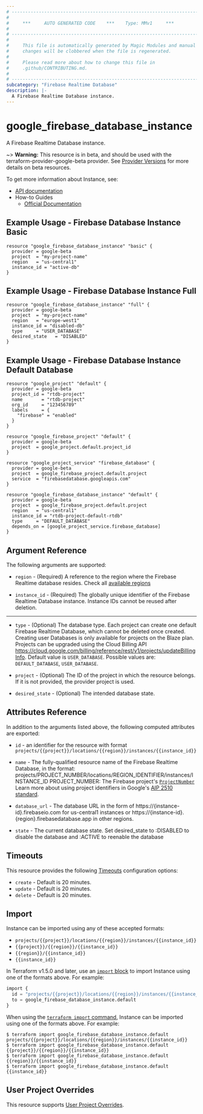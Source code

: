 ```yaml
---
# ----------------------------------------------------------------------------
#
#     ***     AUTO GENERATED CODE    ***    Type: MMv1     ***
#
# ----------------------------------------------------------------------------
#
#     This file is automatically generated by Magic Modules and manual
#     changes will be clobbered when the file is regenerated.
#
#     Please read more about how to change this file in
#     .github/CONTRIBUTING.md.
#
# ----------------------------------------------------------------------------
subcategory: "Firebase Realtime Database"
description: |-
  A Firebase Realtime Database instance.
---
```


# google\_firebase\_database\_instance

A Firebase Realtime Database instance.

~> **Warning:** This resource is in beta, and should be used with the terraform-provider-google-beta provider.
See [Provider Versions](https://terraform.io/docs/providers/google/guides/provider_versions.html) for more details on beta resources.

To get more information about Instance, see:

* [API documentation](https://firebase.google.com/docs/reference/rest/database/database-management/rest)
* How-to Guides
    * [Official Documentation](https://firebase.google.com/products/realtime-database)

## Example Usage - Firebase Database Instance Basic


```hcl
resource "google_firebase_database_instance" "basic" {
  provider = google-beta
  project  = "my-project-name"
  region   = "us-central1"
  instance_id = "active-db"
}
```
## Example Usage - Firebase Database Instance Full


```hcl
resource "google_firebase_database_instance" "full" {
  provider = google-beta
  project  = "my-project-name"
  region   = "europe-west1"
  instance_id = "disabled-db"
  type     = "USER_DATABASE"
  desired_state   = "DISABLED"
}
```
## Example Usage - Firebase Database Instance Default Database


```hcl
resource "google_project" "default" {
  provider = google-beta
  project_id = "rtdb-project"
  name       = "rtdb-project"
  org_id     = "123456789"
  labels     = {
    "firebase" = "enabled"
  }
}

resource "google_firebase_project" "default" {
  provider = google-beta
  project  = google_project.default.project_id
}

resource "google_project_service" "firebase_database" {
  provider = google-beta
  project  = google_firebase_project.default.project
  service  = "firebasedatabase.googleapis.com"
}

resource "google_firebase_database_instance" "default" {
  provider = google-beta
  project  = google_firebase_project.default.project
  region   = "us-central1"
  instance_id = "rtdb-project-default-rtdb"
  type     = "DEFAULT_DATABASE"
  depends_on = [google_project_service.firebase_database]
}
```

## Argument Reference

The following arguments are supported:


* `region` -
  (Required)
  A reference to the region where the Firebase Realtime database resides.
  Check all [available regions](https://firebase.google.com/docs/projects/locations#rtdb-locations)

* `instance_id` -
  (Required)
  The globally unique identifier of the Firebase Realtime Database instance.
  Instance IDs cannot be reused after deletion.


- - -


* `type` -
  (Optional)
  The database type.
  Each project can create one default Firebase Realtime Database, which cannot be deleted once created.
  Creating user Databases is only available for projects on the Blaze plan.
  Projects can be upgraded using the Cloud Billing API https://cloud.google.com/billing/reference/rest/v1/projects/updateBillingInfo.
  Default value is `USER_DATABASE`.
  Possible values are: `DEFAULT_DATABASE`, `USER_DATABASE`.

* `project` - (Optional) The ID of the project in which the resource belongs.
    If it is not provided, the provider project is used.

* `desired_state` - (Optional) The intended database state.

## Attributes Reference

In addition to the arguments listed above, the following computed attributes are exported:

* `id` - an identifier for the resource with format `projects/{{project}}/locations/{{region}}/instances/{{instance_id}}`

* `name` -
  The fully-qualified resource name of the Firebase Realtime Database, in the
  format: projects/PROJECT_NUMBER/locations/REGION_IDENTIFIER/instances/INSTANCE_ID
  PROJECT_NUMBER: The Firebase project's [`ProjectNumber`](https://firebase.google.com/docs/reference/firebase-management/rest/v1beta1/projects#FirebaseProject.FIELDS.project_number)
  Learn more about using project identifiers in Google's [AIP 2510 standard](https://google.aip.dev/cloud/2510).

* `database_url` -
  The database URL in the form of https://{instance-id}.firebaseio.com for us-central1 instances
  or https://{instance-id}.{region}.firebasedatabase.app in other regions.

* `state` -
  The current database state. Set desired_state to :DISABLED to disable the database and :ACTIVE to reenable the database


## Timeouts

This resource provides the following
[Timeouts](https://developer.hashicorp.com/terraform/plugin/sdkv2/resources/retries-and-customizable-timeouts) configuration options:

- `create` - Default is 20 minutes.
- `update` - Default is 20 minutes.
- `delete` - Default is 20 minutes.

## Import


Instance can be imported using any of these accepted formats:

* `projects/{{project}}/locations/{{region}}/instances/{{instance_id}}`
* `{{project}}/{{region}}/{{instance_id}}`
* `{{region}}/{{instance_id}}`
* `{{instance_id}}`


In Terraform v1.5.0 and later, use an [`import` block](https://developer.hashicorp.com/terraform/language/import) to import Instance using one of the formats above. For example:

```tf
import {
  id = "projects/{{project}}/locations/{{region}}/instances/{{instance_id}}"
  to = google_firebase_database_instance.default
}
```

When using the [`terraform import` command](https://developer.hashicorp.com/terraform/cli/commands/import), Instance can be imported using one of the formats above. For example:

```
$ terraform import google_firebase_database_instance.default projects/{{project}}/locations/{{region}}/instances/{{instance_id}}
$ terraform import google_firebase_database_instance.default {{project}}/{{region}}/{{instance_id}}
$ terraform import google_firebase_database_instance.default {{region}}/{{instance_id}}
$ terraform import google_firebase_database_instance.default {{instance_id}}
```

## User Project Overrides

This resource supports [User Project Overrides](https://registry.terraform.io/providers/hashicorp/google/latest/docs/guides/provider_reference#user_project_override).
